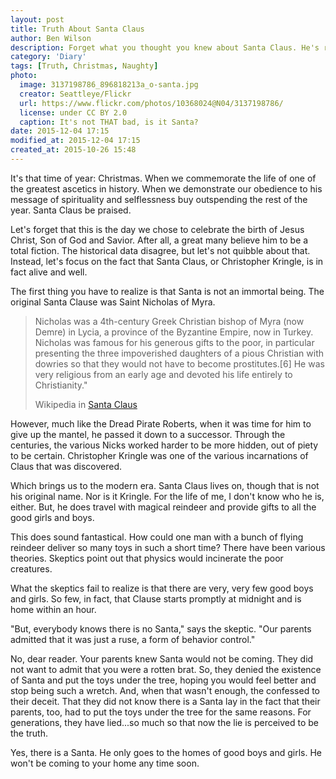 ```yaml
---
layout: post
title: Truth About Santa Claus
author: Ben Wilson
description: Forget what you thought you knew about Santa Claus. He's real.
category: 'Diary'
tags: [Truth, Christmas, Naughty]
photo:
  image: 3137198786_896818213a_o-santa.jpg
  creator: Seattleye/Flickr
  url: https://www.flickr.com/photos/10368024@N04/3137198786/
  license: under CC BY 2.0
  caption: It's not THAT bad, is it Santa?
date: 2015-12-04 17:15
modified_at: 2015-12-04 17:15
created_at: 2015-10-26 15:48
---
```


It's that time of year: Christmas. When we commemorate the life of one of the greatest ascetics in history. When we demonstrate our obedience to his message of spirituality and selflessness buy outspending the rest of the year. Santa Claus be praised.

<!-- more -->

Let's forget that this is the day we chose to celebrate the birth of Jesus Christ, Son of God and Savior. After all, a great many believe him to be a total fiction. The historical data disagree, but let's not quibble about that. Instead, let's focus on the fact that Santa Claus, or Christopher Kringle, is in fact alive and well.

The first thing you have to realize is that Santa is not an immortal being. The original Santa Clause was Saint Nicholas of Myra.

<blockquote>
  <p>Nicholas was a 4th-century Greek Christian bishop of Myra (now Demre) in Lycia, a province of the Byzantine Empire, now in Turkey. Nicholas was famous for his generous gifts to the poor, in particular presenting the three impoverished daughters of a pious Christian with dowries so that they would not have to become prostitutes.[6] He was very religious from an early age and devoted his life entirely to Christianity."</p>
  <footer>Wikipedia in <a href='https://en.wikipedia.org/wiki/Santa_Claus'>Santa Claus</a></footer>
</blockquote>

However, much like the Dread Pirate Roberts, when it was time for him to give up the mantel, he passed it down to a successor. Through the centuries, the various Nicks worked harder to be more hidden, out of piety to be certain. Christopher Kringle was one of the various incarnations of Claus that was discovered.

Which brings us to the modern era. Santa Claus lives on, though that is not his original name. Nor is it Kringle. For the life of me, I don't know who he is, either. But, he does travel with magical reindeer and provide gifts to all the good girls and boys.

This does sound fantastical. How could one man with a bunch of flying reindeer deliver so many toys in such a short time? There have been various theories. Skeptics point out that physics would incinerate the poor creatures.

What the skeptics fail to realize is that there are very, very few good boys and girls. So few, in fact, that Clause starts promptly at midnight and is home within an hour.

"But, everybody knows there is no Santa," says the skeptic. "Our parents admitted that it was just a ruse, a form of behavior control."

No, dear reader. Your parents knew Santa would not be coming. They did not want to admit that you were a rotten brat. So, they denied the existence of Santa and put the toys under the tree, hoping you would feel better and stop being such a wretch. And, when that wasn't enough, the confessed to their deceit. That they did not know there is a Santa lay in the fact that their parents, too, had to put the toys under the tree for the same reasons. For generations, they have lied...so much so that now the lie is perceived to be the truth.

Yes, there is a Santa. He only goes to the homes of good boys and girls. He won't be coming to your home any time soon.